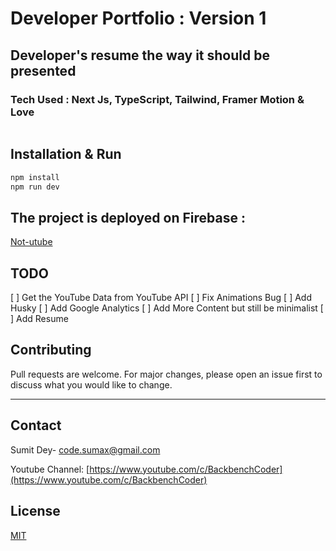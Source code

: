 # Developer Portfolio : Version 1

## Developer's resume the way it should be presented

### Tech Used : Next Js, TypeScript, Tailwind, Framer Motion & Love

![]()

## Installation & Run

```bash
npm install
npm run dev
```

## The project is deployed on Firebase :

[Not-utube](https://not-utube.web.app/)

## TODO

[ ] Get the YouTube Data from YouTube API
[ ] Fix Animations Bug
[ ] Add Husky
[ ] Add Google Analytics
[ ] Add More Content but still be minimalist
[ ] Add Resume

## Contributing

Pull requests are welcome. For major changes, please open an issue first to discuss what you would like to change.

---

## Contact

Sumit Dey- [code.sumax@gmail.com](mailto:code.sumax@gmail.com)

Youtube Channel: [https://www.youtube.com/c/BackbenchCoder](https://www.youtube.com/c/BackbenchCoder)

## License

[MIT](https://choosealicense.com/licenses/mit/)
